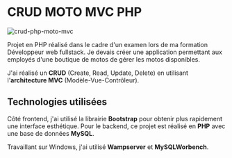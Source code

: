  # CRUD MOTO MVC PHP

![crud-php-moto-mvc](https://github.com/alicemimouni/crud-moto-mvc/assets/82211729/26951265-c735-4b5f-843d-bd6a3b665a0f)

Projet en PHP réalisé dans le cadre d'un examen lors de ma formation Développeur web fullstack.
Je devais créer une application permettant aux employés d'une boutique de motos de gérer les motos disponibles.

J'ai réalisé un **CRUD** (Create, Read, Update, Delete) en utilisant l'**architecture MVC** (Modèle-Vue-Contrôleur). 

## Technologies utilisées

Côté frontend, j'ai utilisé la librairie **Bootstrap** pour obtenir plus rapidement une interface esthétique.
Pour le backend, ce projet est réalisé en **PHP** avec une base de données **MySQL**.

Travaillant sur Windows, j'ai utilisé **Wampserver** et **MySQLWorbench**.





